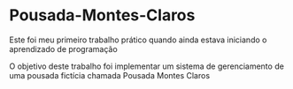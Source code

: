 # Pousada-Montes-Claros
Este foi meu primeiro trabalho prático quando ainda estava iniciando o aprendizado de programação<br>

O objetivo deste trabalho foi implementar um sistema de gerenciamento de uma pousada fictícia chamada Pousada Montes Claros<br>

